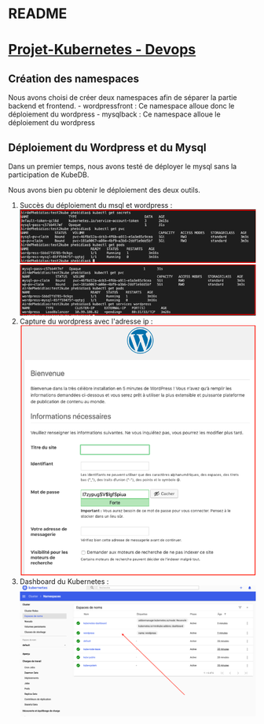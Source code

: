 
# README

# [Projet-Kubernetes - Devops](https://github.com/Lilou444/Project-Kubernetes)
 

## Création des namespaces 

Nous avons choisi de créer deux namespaces afin de séparer la partie backend et frontend. 
    - wordpressfront : Ce namespace alloue donc le déploiement du wordpress
    - mysqlback : Ce namespace alloue le déploiement du wordpress 


## Déploiement du Wordpress et du Mysql


Dans un premier temps, nous avons testé de déployer le mysql sans la participation de KubeDB. 

Nous avons bien pu obtenir le déploiement des deux outils. 

1. Succès du déploiement du msql et wordpress  : ![enter image description here](https://github.com/Lilou444/devopsKubernetes/blob/master/Pictures/wordpress/deployment.png) 
![enter image description here](https://github.com/Lilou444/devopsKubernetes/blob/master/Pictures/wordpress/deployement1.png)
3.  Capture du wordpress avec l'adresse ip : ![enter image description here](https://github.com/Lilou444/devopsKubernetes/blob/master/Pictures/wordpress/wordpress1.png)
4. Dashboard du Kubernetes : ![enter image description here](https://github.com/Lilou444/devopsKubernetes/blob/master/Pictures/wordpress/dashboard.png)